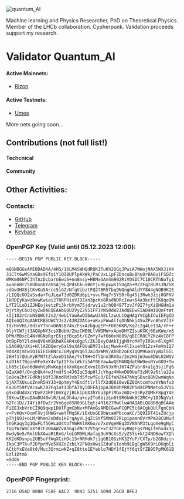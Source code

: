 ![quantum_AI](https://user-images.githubusercontent.com/38581319/151630985-483a7fa9-279d-4d7d-928e-f6be1c329ad6.png)

Machine learning and Physics Researcher, PhD on Theoretical Physics. Member of the LHCb collaboration. Cypherpunk. 
Validation proceeds support my research. 

# Validator Quantum_AI

####  Active Mainnets:
- [Rizon](https://www.mintscan.io/rizon/validators/rizonvaloper1w0uaae4mq0xzf6slmels499u8f8ws7sx2mka2p)

#### Active Testnets:
- [Umee](https://testnet.mintscan.io/umee/validators/umeevaloper13rccpc8dqfaqf6c3ujt0kkmdj055wc3v8yzdac)

More nets going soon... <br />


## Contributions (not full list!)


#### Techcnical


#### Community


## Other Activities:


### Contacts:

- [GitHub](https://github.com/Widlar/)
- [Telegram](https://t.me/sm_quantum)
- [Keybase](https://keybase.io/quantum_ai)


### OpenPGP Key (Valid until 05.12.2023 12:00):
```
-----BEGIN PGP PUBLIC KEY BLOCK-----

mQGNBGGsAMEBDADKA/4HS/16LM4SWHQdRQK1TuKh2UGqJPwiA7WWojNAX5WXJiK4
31Clt6wMSYaGDx9EfoiY1QIBUPlpAkWk/PaCUxL1pFZDncuBuBhuOrBA0uiFSDZc
WMKm06NPC3hTAzDcbarnEwiS+nn0nsy+H8MxGAm4m902RiVDSIC7C10CRThNuTy1
avaE6Br758UDxnbYaVSAj9LQPdshkusBnYju9Epxws15UgX5+MZZFqI8LMsJNZSK
sdGw3HX8jCKvKu5Arcc5iGZ/NfqVibztFQ27BR5Tbq9NQnghAldYY8A4gNOB9K1E
/LIQQcOO2aSsda+TqJLqaT3d0ZDRd6pL+yvuPNg7rSYS0rGg45j3Rwh3ijj8GFKV
1kRDEyKawzBewKwiai2T0RPHixVJDZan3pcKn8RsdNDRcIew+64a3kcftCK8qeQW
LfT2lLoDiZJHEojketzPi3krbVym75jdrwv1u2rhQ0497TzvJf9I7fyXiQHGHm1a
DjYtXyCbU3kyZw0AEQEAAbQOU2VyZ2V5IFF1YW50dW2JAdQEEwEIAD4WIQQnFtWt
sIj1D2rCnUNSUWCYJs2/4wUCYawAwQIbAwUJA8LlzwULCQgHAgYVCgkICwIEFgID
AQIeAQIXgAAKCRBSUWCYJs2/43RZDACo+aKxpFWwAlfqOhNhkj4SoZPvn8hsVJ3F
Td/HvVHi/8dzxYTnnvD6NsB74v/FsxAzbgugEP+FOX5KKR/Kq7c2g4Le13A/rF++
9ljYCW7jt3AQXpNY3csXBdbH/ZmzCWE0LlVWDMW+xApmDHYZIsuKXKj6EeKWe/mS
DPW/MBxcE4N+HGNpRgrE6jgYBcp5t/GZmYy7wf6b0xN889/qBECR8CfZKz4vI8FP
OtBpFbY2lzHeQV6xW1KbWXGkR4x0gpl/ZKJBeyCUAkIjgH9rcM4TyIR9u+6lXgMF
LSA60Q/UXi+HllAZDQery6al9sXAF0UuEM7Ix1ojMwwk+4lIxueYO1Zz+FmVm1Q7
9d4XOjmTwiQ1GiEI8BNrxJGMyqVVq6TJaIdxWMV/AhBb2oEXIQQM9Ga4YyNxl5iL
26Hf1rQUuXyB7N7tZlAxeD1SAe/YsT9H+XflQnn3RV0a/2n2HGjWJwu8DWLO2WGV
kzD1htTBgin0FeXeY4v7pIIF3xlWk7i5AY0EYawAwQEMANQdqtWW9exRYvGKD+Tw
Lh85c1Gvo6dWxhtpMvKepjdkXyKqxeExvoIGOkVJxMhJ6T4ZPabr8+a1g3sjiFq6
bZaXA8f/OngbQk4+wJfmdfSn4J6IqC5dpHlJcYhgz4WkmDU0UeF3zNl9z6tlu22a
So8oaZht7EdRhjU0f2JKmdRM3sbTd5fcwfEu3/EEfaNZK47hNqSBscQ8N2wmWqNo
SjAXTXUxuUZnvR5HYJ3+QpYmyY4EndftlrllfX2dQ6i0wvEZ6OKtcmYozVYNnfv3
Fa3GY59fVAcswK707Fq1at13bfA70ylDFFAj1pAJ0X9hPR02PSNXCPNNeto5JV1S
g9xOdUd4XcYDyFZ1RP10mYgzjBLkipGX3hYUu3pFiMGxzmDz+DsRyZQMkF8pqY4E
39XuwIEvoDAmDU40wlR/LmLOh4u/q+cy2To8bjzLn0t9RGhWk0C2RC+y1DJNgVat
62Tc1D//I4Yj8fDwZr2Vo6ge8SR03GLEqtj4R1627MwGlwARAQABiQG8BBgBCAAm
FiEEJxbVrbCI9Q9qwp1DUlFgmCbNv+MFAmGsAMECGwwFCQPC5c8ACgkQUlFgmCbN
v+PvHQv+OomFXvj6HWG+weYFMqSK/iExUsGEBbWcaWPbcoaKC/5Q9IDT41sZUcjp
p7hjQ9J+oLM/0hmn2oDdxiHErqAyVLjqZiStf5Mm0I7RLpipamnOVrMPm28CUNud
5hGKaqy3g1QwFLf5GHLaU4tofVWHXlAKGo/o7xnVqeWEq3XVNAhM3tLqoXe9gNyC
TGpTWrWaCVXt07FV0mAWZvAhGgidNcYZVtqr+xt3ZTGPuyRWgFgsYHqifehxdx3g
0wdyNe5/RmlUkXAwaR1RnG/loLGM9WLHafag9uV9cXsS/yZSYs+kt24NO6ewTXIh
KK2dKDsnpu2UB5uffWgXCzHDc15rNRHdk7jigGB10SzHK32YuP/CXTp/b2GDdzjn
IkpC3PTkuf2DYprMVe5XUZoZzbLY2FNOxHwiGZduFsIonb9LBgCgW5K9rLDUqbCi
ACtbYxEVe0t0/Muc3QrmiwNZ+qI8tte1EYeblo7HDf1fEjYf6qtSfZB95PpMK61B
Ezl1Dtm6
=Sddn
-----END PGP PUBLIC KEY BLOCK-----
```

### OpenPGP Fingerprint:
```
2716 D5AD B088 F50F 6AC2  9D43 5251 6098 26CD BFE3
```
